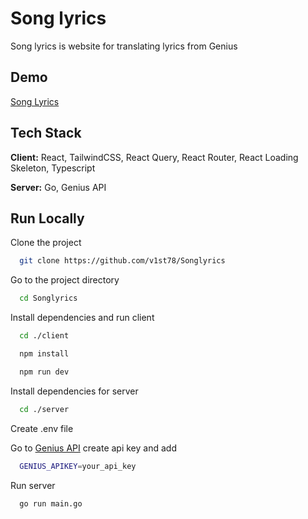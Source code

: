 # Song lyrics

Song lyrics is website for translating lyrics from Genius

## Demo

[Song Lyrics](https://song-lyrics.org)

## Tech Stack

**Client:** React, TailwindCSS, React Query, React Router, React Loading Skeleton, Typescript

**Server:** Go, Genius API

## Run Locally

Clone the project

```bash
  git clone https://github.com/v1st78/Songlyrics
```

Go to the project directory

```bash
  cd Songlyrics
```

Install dependencies and run client

```bash
  cd ./client
```

```bash
  npm install
```

```bash
  npm run dev
```

Install dependencies for server

```bash
  cd ./server
```

Create .env file

Go to [Genius API](https://genius.com/api-clients) create api key and add

```bash
  GENIUS_APIKEY=your_api_key
```

Run server

```bash
  go run main.go
```

